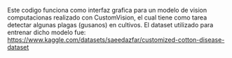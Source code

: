 Este codigo funciona como interfaz grafica para un modelo de vision computacionas realizado con CustomVision, el cual tiene como tarea detectar algunas plagas (gusanos) en cultivos.
El dataset utilizado para entrenar dicho modelo fue: https://www.kaggle.com/datasets/saeedazfar/customized-cotton-disease-dataset
